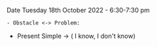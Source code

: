 Date Tuesday 18th October 2022 - 6:30-7:30 pm

	- Obstacle <-> Problem: 

* Present Simple -> ( I know, I don't know)